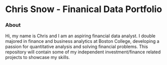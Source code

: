 # Chris Snow - Finanical Data Portfolio

### About
Hi, my name is Chris and I am an aspiring financial data analyst. I double majored in finance and business analytics at Boston College, developing a passion for quantitative analysis and solving financial problems. This repository will contain some of my independent investment/finance related projects to showcase my skills.

